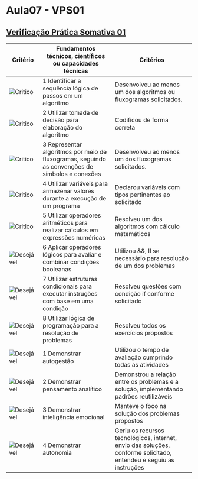 # Aula07 - VPS01
## [Verificação Prática Somativa 01](https://forms.gle/msFc39JNwVnvTWPN8)


|Critério|Fundamentos técnicos, científicos ou capacidades técnicas|Critérios|
|-|-|-|
|![Critico](https://raw.githubusercontent.com/wellifabio/senai2023/main/outros/assets/critico.png)|1 Identificar a sequência lógica de passos em um algoritmo|Desenvolveu ao menos um dos algoritmos ou fluxogramas solicitados.|
|![Critico](https://raw.githubusercontent.com/wellifabio/senai2023/main/outros/assets/critico.png)|2 Utilizar tomada de decisão para elaboração do algoritmo|Codificou de forma correta|
|![Critico](https://raw.githubusercontent.com/wellifabio/senai2023/main/outros/assets/critico.png)|3 Representar algoritmos por meio de fluxogramas, seguindo as convenções de símbolos e conexões|Desenvolveu ao menos um dos fluxogramas solicitados.|
|![Critico](https://raw.githubusercontent.com/wellifabio/senai2023/main/outros/assets/critico.png)|4 Utilizar variáveis para armazenar valores durante a execução de um programa|Declarou variáveis com tipos pertinentes ao solicitado|	
|![Critico](https://raw.githubusercontent.com/wellifabio/senai2023/main/outros/assets/critico.png)|5 Utilizar operadores aritméticos para realizar cálculos em expressões numéricas|Resolveu um dos algoritmos com cálculo matemáticos|
|![Desejável](https://raw.githubusercontent.com/wellifabio/senai2023/main/outros/assets/desejavel.png)|6 Aplicar operadores lógicos para avaliar e combinar condições booleanas|Utilizou &&, II se necessário para resolução de um dos problemas|
|![Desejável](https://raw.githubusercontent.com/wellifabio/senai2023/main/outros/assets/desejavel.png)|7 Utilizar estruturas condicionais para executar instruções com base em uma condição|Resolveu questões com condição if conforme solicitado|
|![Desejável](https://raw.githubusercontent.com/wellifabio/senai2023/main/outros/assets/desejavel.png)|8 Utilizar lógica de programação para a resolução de problemas|Resolveu todos os exercícios propostos|
|![Desejável](https://raw.githubusercontent.com/wellifabio/senai2023/main/outros/assets/desejavel.png)|1 Demonstrar autogestão|Utilizou o tempo de avaliação cumprindo todas as atividades|
|![Desejável](https://raw.githubusercontent.com/wellifabio/senai2023/main/outros/assets/desejavel.png)|2 Demonstrar pensamento analítico|Demonstrou a relação entre os problemas e a solução, implementando padrões reutilizáveis|
|![Desejável](https://raw.githubusercontent.com/wellifabio/senai2023/main/outros/assets/desejavel.png)|3 Demonstrar inteligência emocional|Manteve o foco na solução dos problemas propostos|
|![Desejável](https://raw.githubusercontent.com/wellifabio/senai2023/main/outros/assets/desejavel.png)|4 Demonstrar autonomia|Geriu os recursos tecnológicos, internet, envio das soluções, conforme solicitado, entendeu e seguiu as instruções|